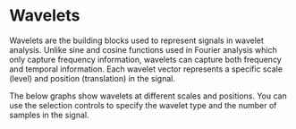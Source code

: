 # Wavelets

Wavelets are the building blocks used to represent signals in wavelet analysis. Unlike sine and cosine functions used in Fourier analysis which only capture frequency information, wavelets can capture both frequency and temporal information. Each wavelet vector represents a specific scale (level) and position (translation) in the signal.

The below graphs show wavelets at different scales and positions. You can use the selection controls to specify the wavelet type and the number of samples in the signal.

<div class="main"></div>
